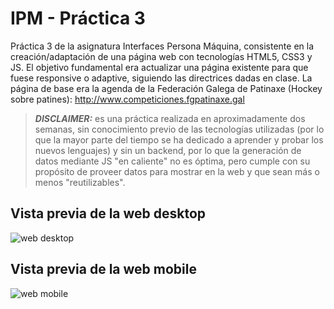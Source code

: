# IPM - Práctica 3
Práctica 3 de la asignatura Interfaces Persona Máquina, consistente en la creación/adaptación de una página web con tecnologías HTML5, CSS3 y JS. El objetivo fundamental era actualizar una página existente para que fuese responsive o adaptive, siguiendo las directrices dadas en clase. La página de base era la agenda de la Federación Galega de Patinaxe (Hockey sobre patines): http://www.competiciones.fgpatinaxe.gal

> **_DISCLAIMER:_** es una práctica realizada en aproximadamente dos semanas, sin conocimiento previo de las tecnologías utilizadas (por lo que la mayor parte del tiempo se ha dedicado a aprender y probar los nuevos lenguajes) y sin un backend, por lo que la generación de datos mediante JS "en caliente" no es óptima, pero cumple con su propósito de proveer datos para mostrar en la web y que sean más o menos "reutilizables".

## Vista previa de la web desktop
![web desktop](http://i.imgur.com/i4OMmjW.png)
## Vista previa de la web mobile
![web mobile](http://i.imgur.com/tl4yGrw.png)
